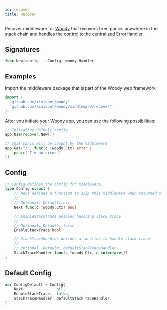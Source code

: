 ```yaml
---
id: recover
title: Recover
---
```


Recover middleware for [Woody](https://github.com/ximispot/woody) that recovers from panics anywhere in the stack chain and handles the control to the centralized [ErrorHandler](https://docs.ximispot.io/error-handling).

## Signatures

```go
func New(config ...Config) woody.Handler
```

## Examples

Import the middleware package that is part of the Woody web framework

```go
import (
  "github.com/ximispot/woody"
  "github.com/ximispot/woody/middleware/recover"
)
```

After you initiate your Woody app, you can use the following possibilities:

```go
// Initialize default config
app.Use(recover.New())

// This panic will be caught by the middleware
app.Get("/", func(c *woody.Ctx) error {
    panic("I'm an error")
})
```

## Config

```go
// Config defines the config for middleware.
type Config struct {
    // Next defines a function to skip this middleware when returned true.
    //
    // Optional. Default: nil
    Next func(c *woody.Ctx) bool

    // EnableStackTrace enables handling stack trace
    //
    // Optional. Default: false
    EnableStackTrace bool

    // StackTraceHandler defines a function to handle stack trace
    //
    // Optional. Default: defaultStackTraceHandler
    StackTraceHandler func(c *woody.Ctx, e interface{})
}
```

## Default Config

```go
var ConfigDefault = Config{
    Next:              nil,
    EnableStackTrace:  false,
    StackTraceHandler: defaultStackTraceHandler,
}
```
